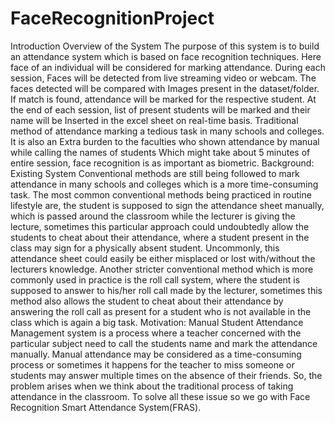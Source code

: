 # FaceRecognitionProject
Introduction                                           Overview of the System  The purpose of this system is to build an attendance system which is based on face recognition techniques. Here face of an individual will be considered for marking attendance. During each session, Faces will be detected from live streaming video or webcam. The faces detected will be compared with Images present in the dataset/folder. If match is found, attendance will be marked for the respective student. At the end of each session, list of present students will be marked and their name will be  Inserted in the excel sheet on real-time basis.  Traditional method of attendance marking  a tedious task in many schools and colleges. It is also an Extra burden to the faculties who shown attendance by manual while calling the names of students Which might take about 5 minutes of entire session, face recognition is as  important as biometric.                                                                                                                                       Background: Existing System  Conventional methods are still being followed to mark attendance in many schools and colleges which is a more time-consuming task. The most common conventional methods being practiced in routine lifestyle are, the student is supposed to sign the attendance sheet manually, which is passed around the classroom while the lecturer is giving the lecture, sometimes this particular approach could undoubtedly allow the students to cheat about their attendance, where a student present in the class may sign for a physically absent student. Uncommonly, this attendance sheet could easily be either misplaced or lost with/without the lecturers knowledge. Another stricter conventional method which is more commonly used in practice is the roll call system, where the student is supposed to answer to his/her roll call made by the  lecturer, sometimes this method also allows the student to cheat about their attendance by answering the roll call as present for a student who is not available in the class which is again a big task.                                                                          Motivation: Manual Student Attendance Management system is a process where a teacher concerned with the particular subject need to call the students name and mark the attendance manually. Manual attendance may be considered as a time-consuming process or sometimes it happens for the teacher to miss someone or students may answer multiple times on the absence of their friends. So, the problem arises when we think about the traditional process of taking attendance in the classroom. To solve all these issue so we go with Face Recognition Smart Attendance System(FRAS).
